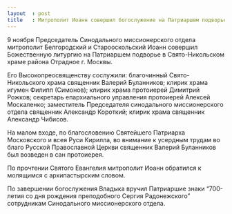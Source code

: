 ```yaml
---
layout  : post
title   : Митрополит Иоанн совершил богослужение на Патриаршем подворье в Отрадном
---
```

9 ноября Председатель Синодального миссионерского отдела митрополит Белгородский и Старооскольский Иоанн совершил Божественную литургию на Патриаршем подворье в Свято-Никольском храме района Отрадное г. Москвы.

Его Высокопреосвященству сослужили: благочинный Свято-Никольского храма священник Валерий Буланников; клирик храма игумен Филипп (Симонов); клирик храма протоиерей Димитрий Рожков; секретарь епархиального управления протоиерей Алексей Москаленко; заместитель Председателя синодального миссионерского отдела священник Александр Короткий; клирик храма священник Александр Чибисов.

На малом входе, по благословению Святейшего Патриарха Московского и всея Руси Кирилла, во внимание к усердным трудам во благо Русской Православной Церкви священник Валерий Буланников был возведен в сан протоиерея.

По прочтении Святого Евангелия митрополит Иоанн обратился к молящимся с архипастырским словом.

По завершении богослужения Владыка вручил Патриаршие знаки “700-летия со дня рождения преподобного Сергия Радонежского” сотрудникам Синодального миссионерского отдела.
